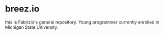 # breez.io

this is Fabrizio's general repository. Young programmer currently enrolled in Michigan State University.
